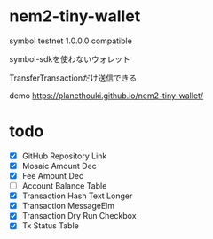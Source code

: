 # nem2-tiny-wallet

symbol testnet 1.0.0.0 compatible

symbol-sdkを使わないウォレット

TransferTransactionだけ送信できる

demo https://planethouki.github.io/nem2-tiny-wallet/

# todo

- [x] GitHub Repository Link
- [x] Mosaic Amount Dec
- [x] Fee Amount Dec
- [ ] Account Balance Table
- [x] Transaction Hash Text Longer
- [x] Transaction MessageElm
- [x] Transaction Dry Run Checkbox
- [x] Tx Status Table
